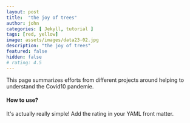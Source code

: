 ```yaml
---
layout: post
title:  "the joy of trees"
author: john
categories: [ Jekyll, tutorial ]
tags: [red, yellow]
image: assets/images/data23-02.jpg
description: "the joy of trees"
featured: false
hidden: false
# rating: 4.5
---
```


This page summarizes efforts from different projects around helping to understand the Covid10 pandemie.

#### How to use?

It's actually really simple! Add the rating in your YAML front matter.
